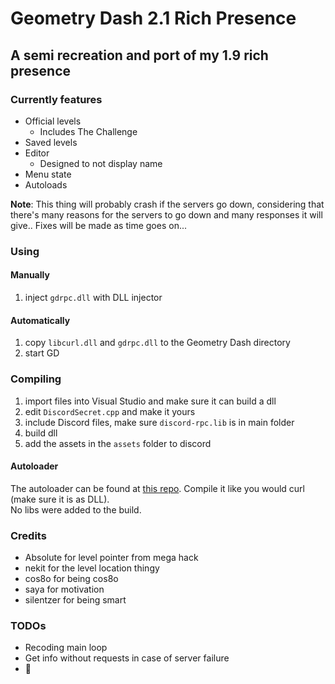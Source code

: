 # Geometry Dash 2.1 Rich Presence

## A semi recreation and port of my 1.9 rich presence

### Currently features

* Official levels
  * Includes The Challenge
* Saved levels
* Editor
  * Designed to not display name
* Menu state
* Autoloads

**Note**: This thing will probably crash if the servers go down, considering that there's many reasons for the servers to go down and many responses it will give.. Fixes will be made as time goes on...

### Using

#### Manually

1. inject `gdrpc.dll` with DLL injector

#### Automatically

1. copy `libcurl.dll` and `gdrpc.dll` to the Geometry Dash directory
2. start GD

### Compiling

1. import files into Visual Studio and make sure it can build a dll
2. edit `DiscordSecret.cpp` and make it yours
3. include Discord files, make sure `discord-rpc.lib` is in main folder
4. build dll
5. add the assets in the `assets` folder to discord

#### Autoloader

The autoloader can be found at [this repo](https://github.com/zmxhawrhbg/curl). Compile it like you would curl (make sure it is as DLL).  
No libs were added to the build.

### Credits

* Absolute for level pointer from mega hack
* nekit for the level location thingy
* cos8o for being cos8o
* saya for motivation
* silentzer for being smart

### TODOs

* Recoding main loop
* Get info without requests in case of server failure
* 🦀
